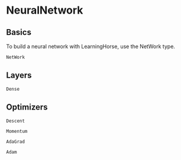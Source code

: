# NeuralNetwork

## Basics
To build a neural network with LearningHorse, use the NetWork type.
```@docs
NetWork
```

## Layers

```@docs
Dense
```

## Optimizers

```@docs
Descent

Momentum

AdaGrad

Adam
```